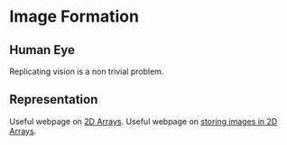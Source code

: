 # Image Formation

## Human Eye 

Replicating vision is a non trivial problem.


## Representation 

Useful webpage on [2D Arrays](http://www-ee.eng.hawaii.edu/~tep/EE160/Notes/Array/2darray.html). Useful webpage on [storing images in 2D Arrays](http://www.mathcs.emory.edu/~cheung/Courses/170/Syllabus/09/make-pictures.html).
